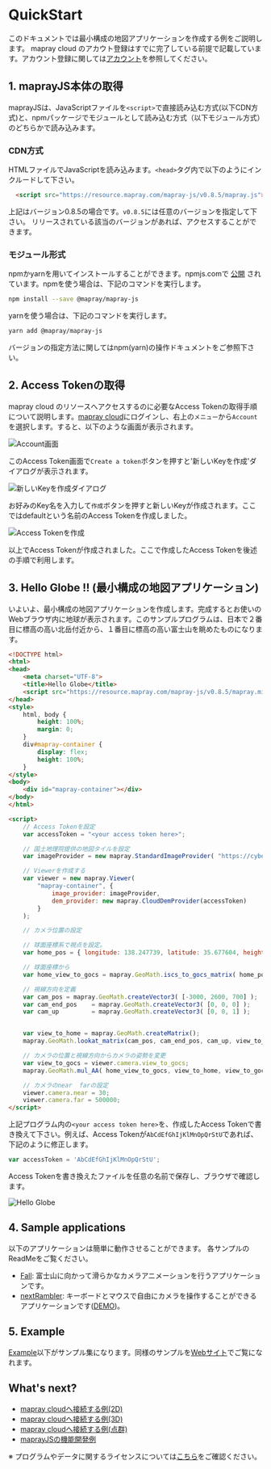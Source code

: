 <!---
title: "　QuickStart"
date: 2019-07-12T16:49:26+09:00
draft: false
description: "このドキュメントでは、まず最小構成のアプリ開発について説明します。"
keywords: ["ドキュメント", "mapray cloud","アカウント", "クラウド"]
type: overview
menu: main
weight: 1001
--->

# QuickStart

このドキュメントでは最小構成の地図アプリケーションを作成する例をご説明します。
mapray cloud のアカウト登録はすでに完了している前提で記載しています。アカウント登録に関しては[アカウント](/documents/overview/Account/)を参照してください。

## 1. maprayJS本体の取得
maprayJSは、JavaScriptファイルを`<script>`で直接読み込む方式(以下CDN方式)と、npmパッケージでモジュールとして読み込む方式（以下モジュール方式）のどちらかで読み込みます。

### CDN方式
HTMLファイルでJavaScriptを読み込みます。`<head>`タグ内で以下のようにインクルードして下さい。
```html
  <script src="https://resource.mapray.com/mapray-js/v0.8.5/mapray.js"></script>
```
上記はバージョン0.8.5の場合です。`v0.8.5`には任意のバージョンを指定して下さい。
リリースされている該当のバージョンがあれば、アクセスすることができます。

### モジュール形式
npmかyarnを用いてインストールすることができます。npmjs.comで [公開](https://www.npmjs.com/package/@mapray/mapray-js) されています。npmを使う場合は、下記のコマンドを実行します。

```bash
npm install --save @mapray/mapray-js
```

yarnを使う場合は、下記のコマンドを実行します。

```bash
yarn add @mapray/mapray-js
```

バージョンの指定方法に関してはnpm(yarn)の操作ドキュメントをご参照下さい。



## 2. Access Tokenの取得
mapray cloud のリソースへアクセスするのに必要なAccess Tokenの取得手順について説明します。[mapray cloud](https://cloud.mapray.com)にログインし、右上の`メニュー`から`Account`を選択します。すると、以下のような画面が表示されます。

![Account画面](images/screenshot-8-open-create-token-dialog-before.png-annotated.svg)

このAccess Token画面で`Create a token`ボタンを押すと'新しいKeyを作成'ダイアログが表示されます。

![新しいKeyを作成ダイアログ](images/screenshot-9-open-create-token-dialog-after.png)

お好みのKey名を入力して`作成`ボタンを押すと新しいKeyが作成されます。ここではdefaultという名前のAccess Tokenを作成しました。

![Access Tokenを作成](images/screenshot-15-update-token-after.png)

以上でAccess Tokenが作成されました。ここで作成したAccess Tokenを後述の手順で利用します。



## 3. Hello Globe !! (最小構成の地図アプリケーション)
いよいよ、最小構成の地図アプリケーションを作成します。完成するとお使いのWebブラウザ内に地球が表示されます。このサンプルプログラムは、日本で２番目に標高の高い北岳付近から、１番目に標高の高い富士山を眺めたものになります。

```html
<!DOCTYPE html>
<html>
<head>
    <meta charset="UTF-8">
    <title>Hello Globe</title>
    <script src="https://resource.mapray.com/mapray-js/v0.8.5/mapray.min.js"></script>
</head>
<style>
    html, body {
        height: 100%;
        margin: 0;
    }
    div#mapray-container {
        display: flex;
        height: 100%;
    }
</style>
<body>
    <div id="mapray-container"></div>
</body>
</html>

<script>
    // Access Tokenを設定
    var accessToken = "<your access token here>";

    // 国土地理院提供の地図タイルを設定
    var imageProvider = new mapray.StandardImageProvider( "https://cyberjapandata.gsi.go.jp/xyz/seamlessphoto/", ".jpg", 256, 0, 18 );

    // Viewerを作成する
    var viewer = new mapray.Viewer(
        "mapray-container", {
            image_provider: imageProvider,
            dem_provider: new mapray.CloudDemProvider(accessToken)
        }
    );

    // カメラ位置の設定

    // 球面座標系で視点を設定。
    var home_pos = { longitude: 138.247739, latitude: 35.677604, height: 3000 };

    // 球面座標から
    var home_view_to_gocs = mapray.GeoMath.iscs_to_gocs_matrix( home_pos, mapray.GeoMath.createMatrix());

    // 視線方向を定義
    var cam_pos = mapray.GeoMath.createVector3( [-3000, 2600, 700] );
    var cam_end_pos    = mapray.GeoMath.createVector3( [0, 0, 0] );
    var cam_up         = mapray.GeoMath.createVector3( [0, 0, 1] );


    var view_to_home = mapray.GeoMath.createMatrix();
    mapray.GeoMath.lookat_matrix(cam_pos, cam_end_pos, cam_up, view_to_home);

    // カメラの位置と視線方向からカメラの姿勢を変更
    var view_to_gocs = viewer.camera.view_to_gocs;
    mapray.GeoMath.mul_AA( home_view_to_gocs, view_to_home, view_to_gocs );

    // カメラのnear  farの設定
    viewer.camera.near = 30;
    viewer.camera.far = 500000;
</script>
```

上記プログラム内の`<your access token here>`を、作成したAccess Tokenで書き換えて下さい。例えば、Access Tokenが`AbCdEfGhIjKlMnOpQrStU`であれば、下記のように修正します。

```javascript
var accessToken = 'AbCdEfGhIjKlMnOpQrStU';
```

Access Tokenを書き換えたファイルを任意の名前で保存し、ブラウザで確認します。


![Hello Globe](images/cloud-hello-globe.png)


## 4. Sample applications
以下のアプリケーションは簡単に動作させることができます。
各サンプルのReadMeをご覧ください。

- [Fall](/apps/fall): 富士山に向かって滑らかなカメラアニメーションを行うアプリケーションです。
- [nextRambler](/apps/next): キーボードとマウスで自由にカメラを操作することができるアプリケーションです([DEMO](https://mapray.com/nextRambler.html))。

## 5. Example
[Example](/examples/)以下がサンプル集になります。同様のサンプルを[Webサイト](https://mapray.com/documents/examples/index.html)でご覧になれます。

## What's next?
- [mapray cloudへ接続する例(2D)](/documents/overview/connectmapraycloud-2D/)
- [mapray cloudへ接続する例(3D)](/documents/overview/connectmapraycloud-3D/)
- [mapray cloudへ接続する例(点群)](/documents/overview/connectmapraycloud-PC/)
- [maprayJSの機能開発例](/documents/tutorials/)


※ プログラムやデータに関するライセンスについては[こちら](/documents/overview/Licence)をご確認ください。
